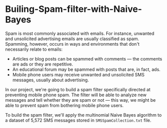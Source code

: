 # Builing-Spam-filter-with-Naive-Bayes

Spam is most commonly associated with emails. For instance, unwanted and unsolicited advertising emails are usually classified as spam. Spamming, however, occurs in ways and environments that don't necessarily relate to emails:

* Articles or blog posts can be spammed with comments — the comments are ads or they are repetitive.
* An educational forum may be spammed with posts that are, in fact, ads.
* Mobile phone users may receive unwanted and unsolicited SMS messages, usually about advertising.

In our project, we're going to build a spam filter specifically directed at preventing mobile phone spam. The filter will be able to analyze new messages and tell whether they are spam or not — this way, we might be able to prevent spam from bothering mobile phone users.

To build the spam filter, we'll apply the multinomial Naive Bayes algorithm to a dataset of 5,572 SMS messages stored in `SMSSpamCollection.txt` file.

